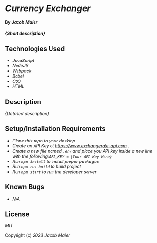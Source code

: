 # _Currency Exchanger_

#### By _Jacob Maier_

#### _{Short description}_

## Technologies Used

* _JavaScript_
* _NodeJS_
* _Webpack_
* _Babel_
* _CSS_
* _HTML_

## Description

_{Detailed description}_

## Setup/Installation Requirements

* _Clone this repo to your desktop_
* _Create an API Key at https://www.exchangerate-api.com ._
* _Create a new file named `.env` and place you API key inside a new line with the following:`API_KEY = {Your API Key Here}`_
* _Run `npm install` to install proper packages_
* _Run `npm run build` to build project_
* _Run `npm start` to run the developer server_


## Known Bugs

* _N/A_

## License

_MIT_

Copyright (c) _2023_ _Jacob Maier_